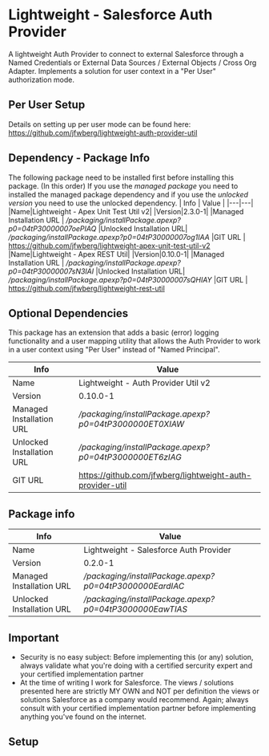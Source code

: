 # Lightweight - Salesforce Auth Provider
A lightweight Auth Provider to connect to external Salesforce through a Named Credentials or External Data Sources / External Objects / Cross Org Adapter.
Implements a solution for user context in a "Per User" authorization mode.

## Per User Setup
Details on setting up per user mode can be found here:
https://github.com/jfwberg/lightweight-auth-provider-util

## Dependency - Package Info
The following package need to be installed first before installing this package. (In this order)
If you use the *managed package* you need to installed the managed package dependency and if you use the *unlocked version* you need to use the unlocked dependency.
| Info | Value |
|---|---|
|Name|Lightweight - Apex Unit Test Util v2|
|Version|2.3.0-1|
|Managed Installation URL | */packaging/installPackage.apexp?p0=04tP30000007oePIAQ*
|Unlocked Installation URL| */packaging/installPackage.apexp?p0=04tP30000007og1IAA*
|GIT URL                  | https://github.com/jfwberg/lightweight-apex-unit-test-util-v2
|Name|Lightweight - Apex REST Util|
|Version|0.10.0-1|
|Managed Installation URL | */packaging/installPackage.apexp?p0=04tP30000007sN3IAI*
|Unlocked Installation URL| */packaging/installPackage.apexp?p0=04tP30000007sQHIAY*
|GIT URL                  | https://github.com/jfwberg/lightweight-rest-util

## Optional Dependencies
This package has an extension that adds a basic (error) logging functionality and a user mapping utility that allows the Auth Provider to work in a user context using "Per User" instead of "Named Principal".

| Info | Value |
|---|---|
|Name|Lightweight - Auth Provider Util v2|
|Version|0.10.0-1|
|Managed Installation URL | */packaging/installPackage.apexp?p0=04tP3000000ET0XIAW*
|Unlocked Installation URL| */packaging/installPackage.apexp?p0=04tP3000000ET6zIAG*
|GIT URL                  | https://github.com/jfwberg/lightweight-auth-provider-util

## Package info
| Info | Value |
|---|---|
|Name|Lightweight - Salesforce Auth Provider|
|Version|0.2.0-1|
|Managed Installation URL | */packaging/installPackage.apexp?p0=04tP3000000EardIAC*
|Unlocked Installation URL| */packaging/installPackage.apexp?p0=04tP3000000EawTIAS*

## Important
- Security is no easy subject: Before implementing this (or any) solution, always validate what you're doing with a certified sercurity expert and your certified implementation partner
- At the time of writing I work for Salesforce. The views / solutions presented here are strictly MY OWN and NOT per definition the views or solutions Salesforce as a company would recommend. Again; always consult with your certified implementation partner before implementing anything you've found on the internet.

## Setup
